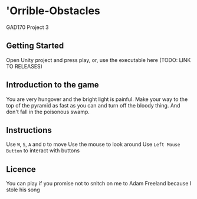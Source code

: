 # 'Orrible-Obstacles
GAD170 Project 3

## Getting Started
Open Unity project and press play, or, use the executable here (TODO: LINK TO RELEASES)

## Introduction to the game
You are very hungover and the bright light is painful. Make your way to the top of the pyramid as fast as you can and turn off the bloody thing.
And don't fall in the poisonous swamp.

## Instructions
Use `W`, `S`, `A` and `D` to move
Use the mouse to look around
Use `Left Mouse Button` to interact with buttons

## Licence
You can play if you promise not to snitch on me to Adam Freeland because I stole his song
